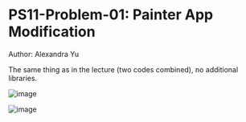 # PS11-Problem-01: Painter App Modification
 
Author: Alexandra Yu

The same thing as in the lecture (two codes combined), no additional libraries.

![image](https://user-images.githubusercontent.com/75063827/118508180-c4aef880-b750-11eb-8ac4-57f33d9f7db0.png)

![image](https://user-images.githubusercontent.com/75063827/118508342-ed36f280-b750-11eb-8d71-3cee19dc2bc8.png)
